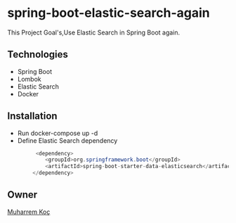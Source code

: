 # spring-boot-elastic-search-again
This Project Goal's,Use Elastic Search in Spring Boot again.

## Technologies
- Spring Boot
- Lombok
- Elastic Search
- Docker

## Installation

 - Run docker-compose up -d
 - Define Elastic Search dependency

```java
         <dependency>
            <groupId>org.springframework.boot</groupId>
            <artifactId>spring-boot-starter-data-elasticsearch</artifactId>
        </dependency>
```




## Owner
[Muharrem Koç](https://github.com/muharremkoc)
